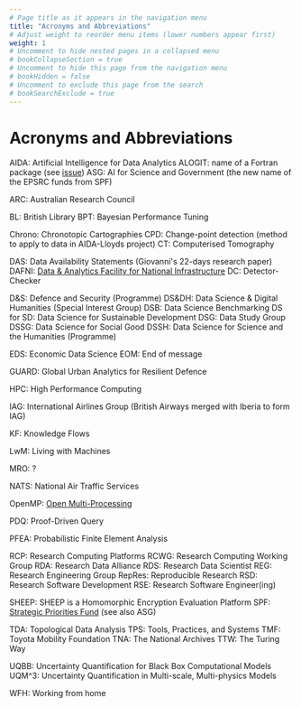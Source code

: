 ```yaml
---
# Page title as it appears in the navigation menu
title: "Acronyms and Abbreviations"
# Adjust weight to reorder menu items (lower numbers appear first)
weight: 1
# Uncomment to hide nested pages in a collapsed menu
# bookCollapseSection = true
# Uncomment to hide this page from the navigation menu
# bookHidden = false
# Uncomment to exclude this page from the search
# bookSearchExclude = true
---
```


# Acronyms and Abbreviations

AIDA: Artificial Intelligence for Data Analytics
ALOGIT: name of a Fortran package (see [issue](https://github.com/alan-turing-institute/Hut23/issues/295))
ASG: AI for Science and Government (the new name of the EPSRC funds from SPF)

ARC: Australian Research Council

BL: British Library
BPT: Bayesian Performance Tuning

Chrono: Chronotopic Cartographies
CPD: Change-point detection (method to apply to data in AIDA-Lloyds project)
CT: Computerised Tomography

DAS: Data Availability Statements (Giovanni's 22-days research paper)
DAFNI: [Data & Analytics Facility for National Infrastructure](https://www.dafni.ac.uk/)
DC: Detector-Checker

D&S: Defence and Security (Programme)
DS&DH: Data Science & Digital Humanities (Special Interest Group)
DSB: Data Science Benchmarking
DS for SD: Data Science for Sustainable Development
DSG: Data Study Group
DSSG: Data Science for Social Good
DSSH: Data Science for Science and the Humanities (Programme)

EDS: Economic Data Science
EOM: End of message

GUARD: Global Urban Analytics for Resilient Defence

HPC: High Performance Computing

IAG: International Airlines Group (British Airways merged with Iberia to form IAG)

KF: Knowledge Flows

LwM: Living with Machines

MRO: ?

NATS: National Air Traffic Services

OpenMP: [Open Multi-Processing](https://en.wikipedia.org/wiki/OpenMP)

PDQ:  Proof-Driven Query

PFEA: Probabilistic Finite Element Analysis

RCP: Research Computing Platforms
RCWG: Research Computing Working Group
RDA: Research Data Alliance
RDS: Research Data Scientist
REG: Research Engineering Group
RepRes: Reproducible Research
RSD: Research Software Development
RSE: Research Software Engineer(ing)

SHEEP: SHEEP is a Homomorphic Encryption Evaluation Platform
SPF: [Strategic Priorities Fund](https://www.turing.ac.uk/research/research-programmes/artificial-intelligence-ai/programme-articles/alan-turing-institute-spearhead-new-cutting-edge-data-science-and-ai-research-after-ps48-million) (see also ASG)

TDA: Topological Data Analysis
TPS: Tools, Practices, and Systems
TMF: Toyota Mobility Foundation
TNA: The National Archives
TTW: The Turing Way

UQBB: Uncertainty Quantification for Black Box Computational Models
UQM^3: Uncertainty Quantification in Multi-scale, Multi-physics Models

WFH: Working from home
